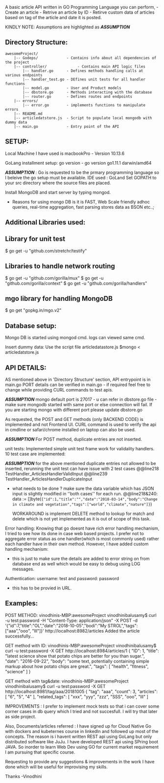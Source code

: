 A basic article API written in GO Programming Language
you can perform,
    - Create an article
    - Retrive an article by ID
    - Retirve custom data of articles based on tag of the article and date it is posted.

KINDLY NOTE: Assumptions are highlighted as ***ASSUMPTION***

Directory Structure:
--------------------
```
awesomeProject/
    |-- Godeps/             - Contains info about all dependencies of the project
    |-- controller/              - Contains main API logic files
        |-- handler.go      - Defines methods handling calls at various endpoints
        |-- handler_test.go - DEfines unit tests for all handler functions
        |-- model.go        - User and Product models
        |-- dbstore.go      - Methods interacting with the database
        |-- router.go       - Defines routes and endpoints
    |-- errors/
        |-- error.go        - implements functions to manipulate errors
    |-- README.md
    |-- articledatstore.js  - Script to populate local mongodb with dummy data
    |-- main.go             - Entry point of the API
 ```



SETUP:
------
Local Machine I have used is macbookPro - Version 10.13.6

GoLang installment setup:
go version - go version go1.11.1 darwin/amd64

***ASSUMPTION*** : Go is requested to be the prmary programming language so I beleive the go setup must be available.
IDE used : GoLand
Set GOPATH to your src directory where the source files are placed.

Install MongoDB and start server by typing mongod.
* Reasons for using mongo DB is it is FAST, Web Scale friendly adhoc queries, real-time aggregation, fast parsing stores data as BSON etc..;


Additional Libraries used:
--------------------------
## Library for unit test
$ go get -u "github.com/stretchr/testify"

## Libraries to handle network routing
$ go get -u "github.com/gorilla/mux"
$ go get -u "github.com/gorilla/context"
$ go get -u "github.com/gorilla/handlers"

## mgo library for handling MongoDB
$ go get "gopkg.in/mgo.v2"


Database setup:
---------------
Mongo DB is started using mongod cmd.
logs can viewed same cmd.

Insert dummy data:
Use the script file articledatastore.js
$mongo < articledatstore.js


API DETAILS:
------------
AS mentioned above in 'Directory Structure' section, API entrypoint is in main.go
PORT details can be verified in main.go - if required feel free to change while providing CURL commands to test apis.

***ASSUMPTION***
mongo default port is 27017 - u can refer in dbstore.go file - make sure mongodb started with same port or else connection will fail.
If you are starting mongo with different port please update dbstore.go

As requested, the POST and GET methods (only BACKEND CODE) is implemented and not Frontend UI.
CURL command is used to verify the api in cmdline or safari/chrome installed on laptop can also be used.

***ASSUMPTION***
For POST method, duplicate entries are not inserted.

unit tests:
Implemented simple unit test frame work for validality handlers.
10 test case are implemented:

***ASSUMPTION***
for the above mentioned duplicate entries not allowed to be inserted, rerunning the unit test can have issue with 2 test cases
@@line218 TestHandler_ArticlesHandlerValidInput
@@line239 TestHandler_ArticlesHandlerDuplicateInput
  - what needs to be done ?
      make sure the data variable which has JSON input is slightly modified in ''both cases'' for each run.
      @@line218&240: data := []byte(`{"id":1,"title":"","date":"2018-03-14","body":"Change in climate and vegetation","tags":["world","climate","nature"]}`)

      WORKAROUND is implement DELETE method to lookup for match and delete which is not yet implemented as it is out of scope of this task.

Error handling:
Knowing that go doesnt have rich error handling mechanism, I tried to see how its done in case web based projects.
I prefer not to aggregate error status as one handler(which is most commonly used)  rather each handler have in their own method.
However, I have added custom handling mechanism:
  - this is just to make sure the details are added to error string on from database end as well which would be easy to debug using LOG messages.

Authentication:
username: test and password: password
 - this has to be provied in URL.

Examples:
--------
POST METHOD:
vinodhinis-MBP:awesomeProject vinodhinibalusamy$ curl -u test:password -H "Content-Type: application/json" -X POST -d '{"id":7,"title":"OL","date":"2018-10-05","bodi":"My STROL","tags":["aaa","ooo", "lll"]}' http://localhost:8982/articles
Added the article successfully...

GET method with ID:
vinodhinis-MBP:awesomeProject vinodhinibalusamy$ curl -u test:password -X GET http://localhost:8984/articles/1
{
  	"ID": 1,
  	"title": "latest science show that potato chips are better for you than sugar.",
  	"date": "2016-09-22",
  	"body": "some text, potentially containing simple markup about how potato chips are great.",
  	"tags": [
  		"health",
  		"fitness",
  		"science"
  	]
}

GET method with tag&date:
vinodhinis-MBP:awesomeProject vinodhinibalusamy$ curl -u test:password -X GET http://localhost:8981/tag/aaa/20181005
{
  	"tag": "aaa",
  	"count": 3,
  	"articles": [
  		"6",
  		"5",
  		"4"
  	],
  	"related_tags": [
  		"xxx",
  		"yyy",
  		"zzz",
  		"SSS",
  		"ooo",
  		"lll"
  	]

IMPROVEMENTS : I prefer to implement mock tests so that i can cover some corner cases in db query which I tried and not succesfull.
               I will try that later as side project.


Also, Documents/articles referred : I have signed up for Cloud Native Go with dockers and kubeternes course in linkedIn and followed up most of the concepts.
The reason is i havent written REST api using GoLang but only distributed software like JuJu.
I have developed REST api using SPring boot JAVA. So inorder to learn Web Dev using GO for current market requirement I am pursuing that specific course.

Requesting to provide any suggestions & improvements in the work I have done which will be useful for improvising my skills.

Thanks
-Vinodhini


